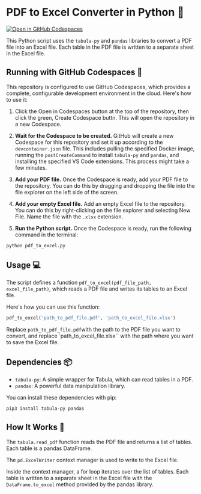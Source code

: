 # PDF to Excel Converter in Python :snake:

[![Open in GitHub Codespaces](https://github.com/codespaces/badge.svg)](https://codespaces.new/LadyKerr/pdf-to-excel)

This Python script uses the `tabula-py` and `pandas` libraries to convert a PDF file into an Excel file. Each table in the PDF file is written to a separate sheet in the Excel file.

## Running with GitHub Codespaces :rocket:

This repository is configured to use GitHub Codespaces, which provides a complete, configurable development environment in the cloud. Here's how to use it:

1. Click the Open in Codespaces button at the top of the repository, then click the green, Create Codespace buttn. This will open the repository in a new Codespace.

2. **Wait for the Codespace to be created.** GitHub will create a new Codespace for this repository and set it up according to the `devcontainer.json` file. This includes pulling the specified Docker image, running the `postCreateCommand` to install `tabula-py` and `pandas`, and installing the specified VS Code extensions. This process might take a few minutes.

3. **Add your PDF file.** Once the Codespace is ready, add your PDF file to the repository. You can do this by dragging and dropping the file into the file explorer on the left side of the screen.

4. **Add your empty Excel file.** Add an empty Excel file to the repository. You can do this by right-clicking on the file explorer and selecting New File. Name the file with the `.xlsx` extension.

5. **Run the Python script.** Once the Codespace is ready, run the following command in the terminal:

```bash
python pdf_to_excel.py
```

## Usage :computer:

The script defines a function `pdf_to_excel(pdf_file_path, excel_file_path)`, which reads a PDF file and writes its tables to an Excel file.

Here's how you can use this function:

```python
pdf_to_excel('path_to_pdf_file.pdf', 'path_to_excel_file.xlsx')
```

Replace `path_to_pdf_file.pdf`with the path to the PDF file you want to convert, and replace `path_to_excel_file.xlsx`` with the path where you want to save the Excel file.

## Dependencies :package:

- `tabula-py`: A simple wrapper for Tabula, which can read tables in a PDF.
- `pandas`: A powerful data manipulation library.

You can install these dependencies with pip:

```bash
pip3 install tabula-py pandas
```

## How It Works :wrench:

The `tabula.read_pdf` function reads the PDF file and returns a list of tables. Each table is a pandas DataFrame.

The `pd.ExcelWriter` context manager is used to write to the Excel file.

Inside the context manager, a for loop iterates over the list of tables. Each table is written to a separate sheet in the Excel file with the `DataFrame.to_excel` method provided by the pandas library.
